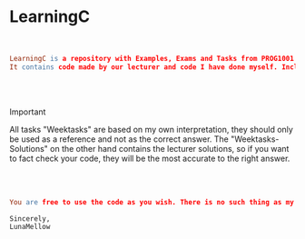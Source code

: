 # LearningC

<br>

```lex
LearningC is a repository with Examples, Exams and Tasks from PROG1001 at NTNU.
It contains code made by our lecturer and code I have done myself. Including obligatory submissions.
```

<br>
<br>

 > [!IMPORTANT]
 > All tasks "Weektasks" are based on my own interpretation, they should only be used as a reference and not as the correct answer. The "Weektasks-Solutions" on the other hand contains the lecturer solutions, so if you want to fact check your code, they will be the most accurate to the right answer.

<br>
<br>

```lex
You are free to use the code as you wish. There is no such thing as my code or your code. It's ours <3
```

```lex
Sincerely,
LunaMellow
```
